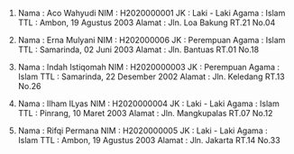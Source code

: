 1. Nama   : Aco Wahyudi
   NIM    : H2020000001
   JK     : Laki - Laki
   Agama  : Islam
   TTL    : Ambon, 19 Agustus 2003
   Alamat : Jln. Loa Bakung RT.21 No.04
   
2. Nama   : Erna Mulyani
   NIM    : H202000006
   JK     : Perempuan
   Agama  : Islam
   TTL    : Samarinda, 02 Juni 2003
   Alamat : Jln. Bantuas RT.01 No.18

3. Nama   : Indah Istiqomah
   NIM    : H2020000003
   JK     : Perempuan
   Agama  : Islam
   TTL    : Samarinda, 22 Desember 2002
   Alamat : Jln. Keledang RT.13 No.26

4. Nama   : Ilham ILyas
   NIM    : H2020000004
   JK     : Laki - Laki
   Agama  : Islam
   TTL    : Pinrang, 10 Maret 2003
   Alamat : Jln. Mangkupalas RT.07 No.12
 
5. Nama   : Rifqi Permana
   NIM    : H2020000005
   JK     : Laki - Laki
   Agama  : Islam
   TTL    : Ambon, 19 Agustus 2003
   Alamat : Jln. Jakarta RT.14 No.33
